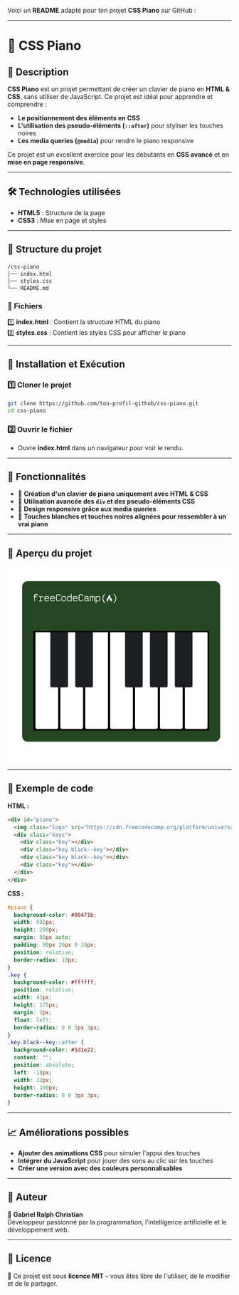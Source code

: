 Voici un **README** adapté pour ton projet **CSS Piano** sur GitHub :

---

# 🎹 CSS Piano  

## 📌 Description  
**CSS Piano** est un projet permettant de créer un clavier de piano en **HTML & CSS**, sans utiliser de JavaScript. Ce projet est idéal pour apprendre et comprendre :  

- **Le positionnement des éléments en CSS**  
- **L'utilisation des pseudo-éléments (`::after`)** pour styliser les touches noires  
- **Les media queries (`@media`)** pour rendre le piano responsive  

Ce projet est un excellent exercice pour les débutants en **CSS avancé** et en **mise en page responsive**.  

---

## 🛠️ Technologies utilisées  
- **HTML5** : Structure de la page  
- **CSS3** : Mise en page et styles  

---

## 📂 Structure du projet  

```
/css-piano
│── index.html
│── styles.css
└── README.md
```

### 📜 Fichiers  
1️⃣ **index.html** : Contient la structure HTML du piano  
2️⃣ **styles.css** : Contient les styles CSS pour afficher le piano  

---

## 🚀 Installation et Exécution  

### 1️⃣ Cloner le projet  
```sh
git clone https://github.com/ton-profil-github/css-piano.git
cd css-piano
```

### 2️⃣ Ouvrir le fichier  
- Ouvre **index.html** dans un navigateur pour voir le rendu.  

---

## 🎯 Fonctionnalités  

- 🎼 **Création d'un clavier de piano uniquement avec HTML & CSS**  
- 🎨 **Utilisation avancée des `div` et des pseudo-éléments CSS**  
- 📱 **Design responsive grâce aux media queries**  
- 🎹 **Touches blanches et touches noires alignées pour ressembler à un vrai piano**  

---

## 📌 Aperçu du projet  

![Aperçu du projet](./img/code_piano.png)  

---

## 🔗 Exemple de code  

**HTML :**  
```html
<div id="piano">
  <img class="logo" src="https://cdn.freecodecamp.org/platform/universal/fcc_primary.svg" alt="freeCodeCamp Logo" />
  <div class="keys">
    <div class="key"></div>
    <div class="key black--key"></div>
    <div class="key black--key"></div>
    <div class="key"></div>
  </div>
</div>
```

**CSS :**  
```css
#piano {
  background-color: #00471b;
  width: 992px;
  height: 290px;
  margin: 80px auto;
  padding: 90px 20px 0 20px;
  position: relative;
  border-radius: 10px;
}
.key {
  background-color: #ffffff;
  position: relative;
  width: 41px;
  height: 175px;
  margin: 2px;
  float: left;
  border-radius: 0 0 3px 3px;
}
.key.black--key::after {
  background-color: #1d1e22;
  content: "";
  position: absolute;
  left: -18px;
  width: 32px;
  height: 100px;
  border-radius: 0 0 3px 3px;
}
```

---

## 📈 Améliorations possibles  

- **Ajouter des animations CSS** pour simuler l'appui des touches  
- **Intégrer du JavaScript** pour jouer des sons au clic sur les touches  
- **Créer une version avec des couleurs personnalisables**  

---

## 📝 Auteur  

📝 **Gabriel Ralph Christian**  
Développeur passionné par la programmation, l’intelligence artificielle et le développement web.  

---

## 📜 Licence  

📜 Ce projet est sous **licence MIT** – vous êtes libre de l'utiliser, de le modifier et de le partager.
